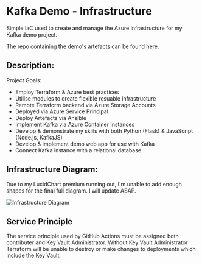 # Kafka Demo - Infrastructure

Simple IaC used to create and manage the Azure infrastructure for my Kafka demo project.

The repo containing the demo's artefacts can be found here.

## Description:

Project Goals:
 - Employ Terraform & Azure best practices
 - Utilise modules to create flexible resuable infrastructure
 - Remote Terraform backend via Azure Storage Accounts
 - Deployed via Azure Service Principal
 - Deploy Artefacts via Ansible
 - Implement Kafka via Azure Container Instances
 - Develop & demonstrate my skills with both Python (Flask) & JavaScript (Node.js, KafkaJS)
 - Develop & implement demo web app for use with Kafka
 - Connect Kafka instance with a relational database.

## Infrastructure Diagram:
Due to my LucidChart premium running out, I'm unable to add enough shapes for the final full diagram. I will update ASAP.

![Infrastructure Diagram](https://i.imgur.com/EtWKciY.png)

## Service Principle
The service principle used by GitHub Actions must be assigned both contributer and Key Vault Administrator. Without Key Vault Administrator Terraform will be unable to destroy or make changes to deployments which include the Key Vault.
